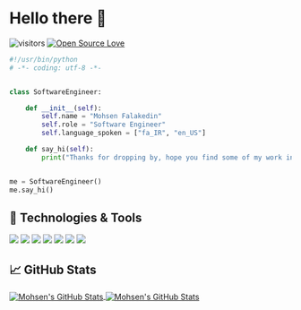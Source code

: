 # Hello there 👋

![visitors](https://visitor-badge.laobi.icu/badge?page_id=OxMohsen.OxMohsen)
[![Open Source Love](https://badges.frapsoft.com/os/v1/open-source.svg?v=102)](https://github.com/ellerbrock/open-source-badge/)


```python
#!/usr/bin/python
# -*- coding: utf-8 -*-


class SoftwareEngineer:

    def __init__(self):
        self.name = "Mohsen Falakedin"
        self.role = "Software Engineer"
        self.language_spoken = ["fa_IR", "en_US"]

    def say_hi(self):
        print("Thanks for dropping by, hope you find some of my work interesting.")


me = SoftwareEngineer()
me.say_hi()
```

## 🔧 Technologies & Tools

![](https://img.shields.io/badge/OS-Linux-informational?style=flat&logo=linux&logoColor=white&color=6aa6f8)
![](https://img.shields.io/badge/Editor-VS_Code-informational?style=flat&logo=visual-studio-code&logoColor=white&color=6aa6f8)
![](https://img.shields.io/badge/Code-Python-informational?style=flat&logo=python&logoColor=white&color=6aa6f8)
![](https://img.shields.io/badge/Code-Node.js-informational?style=flat&logo=Node.js&logoColor=white&color=6aa6f8)
![](https://img.shields.io/badge/Code-PHP-informational?style=flat&logo=php&logoColor=white&color=6aa6f8)
![](https://img.shields.io/badge/Code-JavaScript-informational?style=flat&logo=javascript&logoColor=white&color=6aa6f8)
![](https://img.shields.io/badge/Code-Next.js-informational?style=flat&logo=Next.js&logoColor=white&color=6aa6f8)


## &#x1f4c8; GitHub Stats

<a href="https://github.com/OxMohsen/OxMohsen">
  <img align="center" src="https://github-readme-stats.vercel.app/api/top-langs/?username=OxMohsen&hide=html&title_color=6aa6f8&text_color=8a919a&icon_color=6aa6f8&bg_color=22272e" alt="Mohsen's GitHub Stats" />
</a>

<a href="https://github.com/OxMohsen/OxMohsen">
  <img align="center" src="https://github-readme-stats.vercel.app/api?username=OxMohsen&show_icons=true&line_height=27&count_private=true&title_color=6aa6f8&text_color=8a919a&icon_color=6aa6f8&bg_color=22272e" alt="Mohsen's GitHub Stats" />
</a>

<!-- ## 🏆 GitHub Trophies

[![trophy](https://github-profile-trophy.vercel.app/?username=OxMohsen&theme=nord&column=7)](https://github.com/ryo-ma/github-profile-trophy) -->

